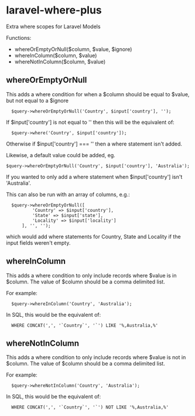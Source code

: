 # laravel-where-plus
Extra where scopes for Laravel Models

Functions:
* whereOrEmptyOrNull($column, $value, $ignore)
* whereInColumn($column, $value)
* whereNotInColumn($column, $value)

## whereOrEmptyOrNull
This adds a where condition for when a $column should be equal to $value, but not equal to a $ignore
```
  $query->whereOrEmptyOrNull('Country', $input['country'], '');
```
If $input['country'] is not equal to '' then this will be the equivalent of:
```
  $query->where('Country', $input['country']);
```
Otherwise if $input['country'] === '' then a where statement isn't added. 

Likewise, a default value could be added, eg. 
```
$query->whereOrEmptyOrNull('Country', $input['country'], 'Australia');
```
If you wanted to only add a where statement when $input['country'] isn't 'Australia'.

This can also be run with an array of columns, e.g.:
```
  $query->whereOrEmptyOrNull([
          'Country' => $input['country'],
          'State' => $input['state'],
          'Locality' => $input['locality']
      ], '', '');
```
which would add where statements for Country, State and Locality if the input fields weren't empty.

## whereInColumn
This adds a where condition to only include records where $value is in $column. The value of $column should be a comma delimited list.

For example:
```
  $query->whereInColumn('Country', 'Australia');
```
In SQL, this would be the equivalent of:
```
  WHERE CONCAT(',', '`Country`', '`') LIKE '%,Australia,%'
```

## whereNotInColumn
This adds a where condition to only include records where $value is not in $column. The value of $column should be a comma delimited list.

For example:
```
  $query->whereNotInColumn('Country', 'Australia');
```
In SQL, this would be the equivalent of:
```
  WHERE CONCAT(',', '`Country`', '`') NOT LIKE '%,Australia,%'
```
